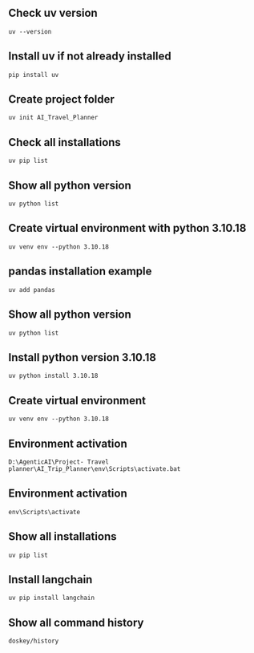 
## Check uv version
```uv --version```

## Install uv if not already installed
```pip install uv```

## Create project folder
```uv init AI_Travel_Planner```

## Check all installations
```uv pip list ```

## Show all python version
```uv python list ```

## Create virtual environment with python 3.10.18
```uv venv env --python 3.10.18```

## pandas installation example
```uv add pandas``` 

## Show all python version
```uv python list```

## Install python version 3.10.18
```uv python install 3.10.18```

## Create virtual environment
```uv venv env --python 3.10.18```

## Environment activation
```D:\AgenticAI\Project- Travel planner\AI_Trip_Planner\env\Scripts\activate.bat```  
## Environment activation
```env\Scripts\activate```

## Show all installations
```uv pip list```

## Install langchain
```uv pip install langchain```

## Show all command history
```doskey/history```